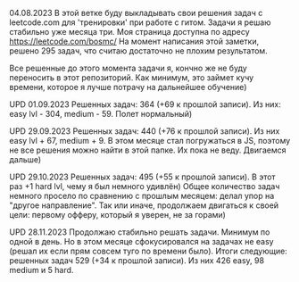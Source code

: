 04.08.2023
В этой ветке буду выкладывать свои решения задач с leetcode.com для 'тренировки' при работе с гитом.
Задачи я решаю стабильно уже месяца три. Моя страница доступна по адресу https://leetcode.com/bosmc/
На момент написания этой заметки, решено 295 задач, что считаю достаточно не плохим результатом.

Все решенные до этого момента задачи я, кончно же не буду переносить в этот репозиторий.
Как минимум, это займет кучу времени, которое я лучше потрачу на дальнейшее обучение)

UPD 01.09.2023
Решенных задач: 364 (+69 к прошлой записи). Из них: easy lvl - 304, medium - 59. Полет нормальный)

UPD 29.09.2023
Решенных задач: 440 (+76 к прошлой записи). Из них easy lvl + 67, medium + 9. В этом месяце стал погружаться в JS, поэтому не все решения можно найти в этой папке. Их пока не веду.
Двигаемся дальше)

UPD 29.10.2023
Решенных задач: 495 (+55 к прошлой записи). В этот раз +1 hard lvl, чему я был немного удивлён) Общее количество задач немного просело по сравнению с прошлым месяцем: делал упор на "другое направление". Так или иначе, продолжаем двигаться к своей цели: первому офферу, который я уверен, не за горами)

UPD 28.11.2023
Продолжаю стабильно решать задачи. Минимум по одной в день. Но в этом месяце сфокусировался на задачах не easy (решал их если прям совсем туго по времени было).
Итоги следующие: решенных задач 529 (+34 к прошлой записи). Из них 426 easy, 98 medium и 5 hard. 